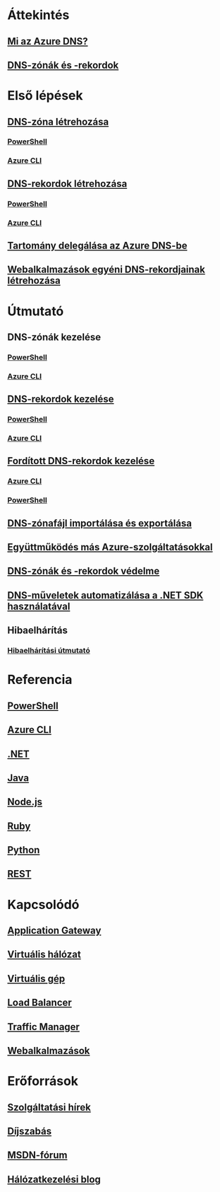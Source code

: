 # Áttekintés
## [Mi az Azure DNS?](dns-overview.md)
## [DNS-zónák és -rekordok](dns-zones-records.md)

# Első lépések

## [DNS-zóna létrehozása](dns-getstarted-create-dnszone-portal.md)
### [PowerShell](dns-getstarted-create-dnszone.md)
### [Azure CLI](dns-getstarted-create-dnszone-cli.md)

## [DNS-rekordok létrehozása](dns-getstarted-create-recordset-portal.md)
### [PowerShell](dns-getstarted-create-recordset.md)
### [Azure CLI](dns-getstarted-create-recordset-cli.md)

## [Tartomány delegálása az Azure DNS-be](dns-domain-delegation.md)
## [Webalkalmazások egyéni DNS-rekordjainak létrehozása](dns-web-sites-custom-domain.md)

# Útmutató

## DNS-zónák kezelése
### [PowerShell](dns-operations-dnszones.md)
### [Azure CLI](dns-operations-dnszones-cli.md)


## [DNS-rekordok kezelése](dns-operations-recordsets-portal.md)
### [PowerShell](dns-operations-recordsets.md)
### [Azure CLI](dns-operations-recordsets-cli.md)

## [Fordított DNS-rekordok kezelése](dns-reverse-dns-record-operations-ps.md)
### [Azure CLI](dns-reverse-dns-record-operations-cli.md)
### [PowerShell](dns-reverse-dns-record-operations-classic-ps.md)

## [DNS-zónafájl importálása és exportálása](dns-import-export.md)
## [Együttműködés más Azure-szolgáltatásokkal](dns-for-azure-services.md)
## [DNS-zónák és -rekordok védelme](dns-protect-zones-recordsets.md)
## [DNS-műveletek automatizálása a .NET SDK használatával](dns-sdk.md)

## Hibaelhárítás
### [Hibaelhárítási útmutató](dns-troubleshoot.md)

# Referencia
## [PowerShell](/powershell/resourcemanager/azurerm.dns/v2.3.0/azurerm.dns)
## [Azure CLI](/cli/azure/network/dns)
## [.NET](/dotnet/api/microsoft.azure.management.dns.models)
## [Java](/java/api/com.microsoft.azure.management.dns)
## [Node.js](http://azure.github.io/azure-sdk-for-node/azure-arm-dns/latest/)
## [Ruby](http://www.rubydoc.info/gems/azure_mgmt_dns/0.8.0)
## [Python](http://azure-sdk-for-python.readthedocs.io/en/latest/sample_azure-mgmt-dns.html)
## [REST](/rest/api/dns/)

# Kapcsolódó
## [Application Gateway](/azure/application-gateway/)
## [Virtuális hálózat](/azure/virtual-network/)
## [Virtuális gép](/azure/virtual-machines/)
## [Load Balancer](/azure/load-balancer/)
## [Traffic Manager](/azure/traffic-manager/)
## [Webalkalmazások](/azure/app-service-web/)

# Erőforrások
## [Szolgáltatási hírek](https://azure.microsoft.com/updates/?product=dns)
## [Díjszabás](https://azure.microsoft.com/pricing/details/dns/)
## [MSDN-fórum](https://social.msdn.microsoft.com/Forums/en-US/home?forum=WAVirtualMachinesVirtualNetwork)
## [Hálózatkezelési blog](http://azure.microsoft.com/blog/topics/networking)
